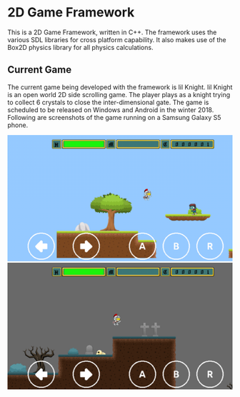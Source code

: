 # 2D Game Framework


This is a 2D Game Framework, written in C++. The framework uses the various SDL libraries for cross platform capability. It also makes use of the Box2D physics library for all physics calculations.



## Current Game

The current game being developed with the framework is lil Knight. lil Knight is an open world 2D side scrolling game. The player plays as a knight trying to collect 6 crystals to close the inter-dimensional gate. The game is scheduled to be released on Windows and Android in the winter 2018. Following are screenshots of the game running on a Samsung Galaxy S5 phone.

<img src="screenshots/WIP_lil_knight2.png" alt="WIP Screenshot 1" width="800"/>

<img src="screenshots/WIP_lil_knight3.png" alt="WIP Screenshot 2" width="800"/>